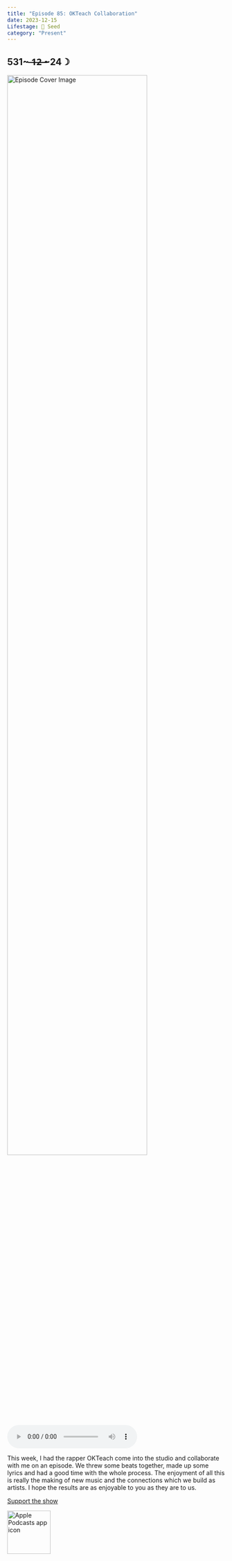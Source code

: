 ```yaml
---
title: "Episode 85: OKTeach Collaboration"
date: 2023-12-15
Lifestage: 🌱 Seed
category: "Present"
---
```

## 531~ ̶1̶2̶ ̶~24☽
<img src="https://artwork.captivate.fm/6b7a7527-b6e6-4512-b660-fcc0b7e877a7/-opX7tpLAXRuMDvjmGlF_C_Y.jpg" alt="Episode Cover Image" width=80%/>
<audio controls>
  <source src="https://podcasts.captivate.fm/media/f90d95ff-9f5a-4b90-94d6-95bdd037a1e9/14152420-episode-85-okteach-collaboration.mp3" type="audio/mpeg">
  Your browser does not support the audio element.
</audio>

<p>This week, I had the rapper OKTeach come into the studio and collaborate with me on an episode. We threw some beats together, made up some lyrics and had a good time with the whole process. The enjoyment of all this is really the making of new music and the connections which we build as artists. I hope the results are as enjoyable to you as they are to us.  </p><a rel="payment" href="https://www.paypal.com/donate/?hosted_button_id=WX3GRUK5BHJLS">Support the show</a>

<a href="https://podcasts.apple.com/us/podcast/living-room-music/id1608791560?tscg=30200&itsct=podcast_box_appicon&ls=1&mttnsubad=1608791560" style="display: inline-block;"><img src="https://toolbox.marketingtools.apple.com/api/v2/badges/app-icon-podcasts/standard/en-us" alt="Apple Podcasts app icon" style="width: 100px; height: 100px; vertical-align: middle; object-fit: contain;" /></a>
    